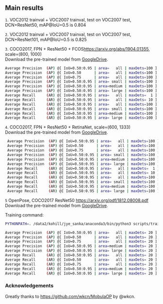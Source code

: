 ## Main results
`1`. VOC2012 trainval + VOC2007 trainval, test on VOC2007 test, DCN+ResNet50, mAP@IoU=0.5 is 0.804<br>

`2`. VOC2012 trainval + VOC2007 trainval, test on VOC2007 test, DCN+ResNet101, mAP@IoU=0.5 is 0.825<br>

`3`. COCO2017, FPN + ResNet50 + FCOS<https://arxiv.org/abs/1904.01355>, scale=(800, 1000)<br>
Download the pre-trained model from [GoogleDrive](https://drive.google.com/drive/folders/1UocX6i1P-_xSUpW9inB8dk5dF2gCdK5L?usp=sharing).

```bash
Average Precision  (AP) @[ IoU=0.50:0.95 | area=   all | maxDets=100 ] = 0.353
Average Precision  (AP) @[ IoU=0.50      | area=   all | maxDets=100 ] = 0.531
Average Precision  (AP) @[ IoU=0.75      | area=   all | maxDets=100 ] = 0.375
Average Precision  (AP) @[ IoU=0.50:0.95 | area= small | maxDets=100 ] = 0.182
Average Precision  (AP) @[ IoU=0.50:0.95 | area=medium | maxDets=100 ] = 0.396
Average Precision  (AP) @[ IoU=0.50:0.95 | area= large | maxDets=100 ] = 0.472
Average Recall     (AR) @[ IoU=0.50:0.95 | area=   all | maxDets=  1 ] = 0.292
Average Recall     (AR) @[ IoU=0.50:0.95 | area=   all | maxDets= 10 ] = 0.449
Average Recall     (AR) @[ IoU=0.50:0.95 | area=   all | maxDets=100 ] = 0.466
Average Recall     (AR) @[ IoU=0.50:0.95 | area= small | maxDets=100 ] = 0.249
Average Recall     (AR) @[ IoU=0.50:0.95 | area=medium | maxDets=100 ] = 0.520
Average Recall     (AR) @[ IoU=0.50:0.95 | area= large | maxDets=100 ] = 0.605
```

`4`. COCO2017, FPN + ResNet50 + RetinaNet, scale=(600, 1333)<br>
Download the pre-trained model from [GoogleDrive](https://drive.google.com/drive/folders/1jxzQQ8txqPSmMSeMP_LDVh9x2BYnGKTR?usp=sharing).

```bash
 Average Precision  (AP) @[ IoU=0.50:0.95 | area=   all | maxDets=100 ] = 0.324
 Average Precision  (AP) @[ IoU=0.50      | area=   all | maxDets=100 ] = 0.507
 Average Precision  (AP) @[ IoU=0.75      | area=   all | maxDets=100 ] = 0.344
 Average Precision  (AP) @[ IoU=0.50:0.95 | area= small | maxDets=100 ] = 0.152
 Average Precision  (AP) @[ IoU=0.50:0.95 | area=medium | maxDets=100 ] = 0.376
 Average Precision  (AP) @[ IoU=0.50:0.95 | area= large | maxDets=100 ] = 0.453
 Average Recall     (AR) @[ IoU=0.50:0.95 | area=   all | maxDets=  1 ] = 0.272
 Average Recall     (AR) @[ IoU=0.50:0.95 | area=   all | maxDets= 10 ] = 0.408
 Average Recall     (AR) @[ IoU=0.50:0.95 | area=   all | maxDets=100 ] = 0.421
 Average Recall     (AR) @[ IoU=0.50:0.95 | area= small | maxDets=100 ] = 0.205
 Average Recall     (AR) @[ IoU=0.50:0.95 | area=medium | maxDets=100 ] = 0.482
 Average Recall     (AR) @[ IoU=0.50:0.95 | area= large | maxDets=100 ] = 0.586
```

`5` OpenPose, COCO2017 ResNet50 <https://arxiv.org/pdf/1812.08008.pdf><br>
Download the pre-trained model from [GoogleDrive](https://drive.google.com/drive/folders/1l5SOCr0P5w3-HxetQ1W0HmSgSyrmK0ha?usp=sharing).


Training command:
```bash
PYTHONPATH=. /data2/kohill/jye_sanka/anaconda3/bin/python3 scripts/train_openpose.py --dataset-root=/data1/coco --gpus=0,1,2 --disable-fusion --backbone=res50
```

```bash
Average Precision  (AP) @[ IoU=0.50:0.95 | area=   all | maxDets= 20 ] = 0.564
Average Precision  (AP) @[ IoU=0.50      | area=   all | maxDets= 20 ] = 0.787
Average Precision  (AP) @[ IoU=0.75      | area=   all | maxDets= 20 ] = 0.610
Average Precision  (AP) @[ IoU=0.50:0.95 | area=medium | maxDets= 20 ] = 0.555
Average Precision  (AP) @[ IoU=0.50:0.95 | area= large | maxDets= 20 ] = 0.588
Average Recall     (AR) @[ IoU=0.50:0.95 | area=   all | maxDets= 20 ] = 0.601
Average Recall     (AR) @[ IoU=0.50      | area=   all | maxDets= 20 ] = 0.800
Average Recall     (AR) @[ IoU=0.75      | area=   all | maxDets= 20 ] = 0.641
Average Recall     (AR) @[ IoU=0.50:0.95 | area=medium | maxDets= 20 ] = 0.564
Average Recall     (AR) @[ IoU=0.50:0.95 | area= large | maxDets= 20 ] = 0.658
```

### Acknowledgements

Greatly thanks to <https://github.com/wkcn/MobulaOP> by @wkcn.